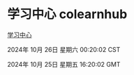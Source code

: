 # 学习中心 colearnhub
[学习中心](http://219.139.199.238:56308/colearnhub/)

2024年 10月 26日 星期六 00:20:02 CST

2024年 10月 25日 星期五 16:20:02 GMT
